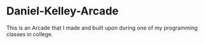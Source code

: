 # Daniel-Kelley-Arcade
This is an Arcade that I made and built upon during one of my programming classes in college.
